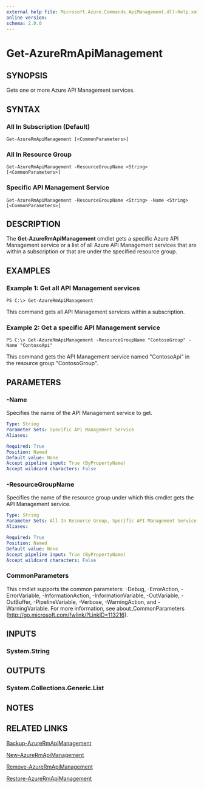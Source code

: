 ```yaml
---
external help file: Microsoft.Azure.Commands.ApiManagement.dll-Help.xml
online version:
schema: 2.0.0
---
```


# Get-AzureRmApiManagement

## SYNOPSIS
Gets one or more Azure API Management services.

## SYNTAX

### All In Subscription (Default)
```
Get-AzureRmApiManagement [<CommonParameters>]
```

### All In Resource Group
```
Get-AzureRmApiManagement -ResourceGroupName <String> [<CommonParameters>]
```

### Specific API Management Service
```
Get-AzureRmApiManagement -ResourceGroupName <String> -Name <String> [<CommonParameters>]
```

## DESCRIPTION
The **Get-AzureRmApiManagement** cmdlet gets a specific Azure API Management service or a list of all Azure API Management services that are within a subscription or that are under the specified resource group.

## EXAMPLES

### Example 1: Get all API Management services
```
PS C:\> Get-AzureRmApiManagement
```

This command gets all API Management services within a subscription.

### Example 2: Get a specific API Management service
```
PS C:\> Get-AzureRmApiManagement -ResourceGroupName "ContosoGroup" -Name "ContosoApi"
```

This command gets the API Management service named "ContosoApi" in the resource group "ContosoGroup".

## PARAMETERS

### -Name
Specifies the name of the API Management service to get.

```yaml
Type: String
Parameter Sets: Specific API Management Service
Aliases:

Required: True
Position: Named
Default value: None
Accept pipeline input: True (ByPropertyName)
Accept wildcard characters: False
```

### -ResourceGroupName
Specifies the name of the resource group under which this cmdlet gets the API Management service.

```yaml
Type: String
Parameter Sets: All In Resource Group, Specific API Management Service
Aliases:

Required: True
Position: Named
Default value: None
Accept pipeline input: True (ByPropertyName)
Accept wildcard characters: False
```

### CommonParameters
This cmdlet supports the common parameters: -Debug, -ErrorAction, -ErrorVariable, -InformationAction, -InformationVariable, -OutVariable, -OutBuffer, -PipelineVariable, -Verbose, -WarningAction, and -WarningVariable. For more information, see about_CommonParameters (http://go.microsoft.com/fwlink/?LinkID=113216).

## INPUTS

### System.String

## OUTPUTS

### System.Collections.Generic.List

## NOTES

## RELATED LINKS

[Backup-AzureRmApiManagement](./Backup-AzureRmApiManagement.md)

[New-AzureRmApiManagement](./New-AzureRmApiManagement.md)

[Remove-AzureRmApiManagement](./Remove-AzureRmApiManagement.md)

[Restore-AzureRmApiManagement](./Restore-AzureRmApiManagement.md)
